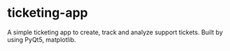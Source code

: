 # ticketing-app
 
A simple ticketing app to create, track and analyze support tickets.
Built by using PyQt5, matplotlib.

